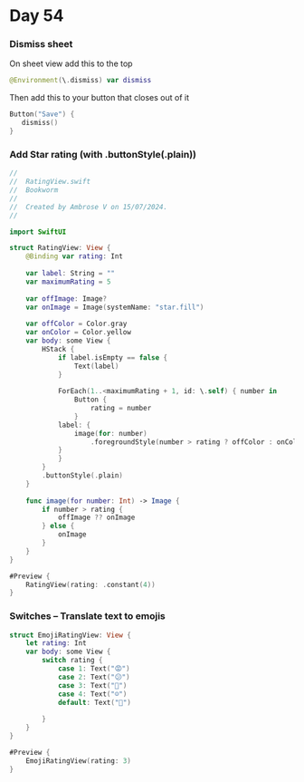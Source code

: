 # Day 54

### Dismiss sheet

On sheet view add this to the top

```swift
@Environment(\.dismiss) var dismiss
```

Then add this to your button that closes out of it 

```swift
Button("Save") {
   dismiss()
}
```

### Add Star rating (with .buttonStyle(.plain))

```swift
//
//  RatingView.swift
//  Bookworm
//
//  Created by Ambrose V on 15/07/2024.
//

import SwiftUI

struct RatingView: View {
    @Binding var rating: Int
    
    var label: String = ""
    var maximumRating = 5
    
    var offImage: Image?
    var onImage = Image(systemName: "star.fill")
    
    var offColor = Color.gray
    var onColor = Color.yellow
    var body: some View {
        HStack {
            if label.isEmpty == false {
                Text(label)
            }
            
            ForEach(1..<maximumRating + 1, id: \.self) { number in
                Button {
                    rating = number
                }
            label: {
                image(for: number)
                    .foregroundStyle(number > rating ? offColor : onColor)
            }
            }
        }
        .buttonStyle(.plain)
    }
    
    func image(for number: Int) -> Image {
        if number > rating {
            offImage ?? onImage
        } else {
            onImage
        }
    }
}

#Preview {
    RatingView(rating: .constant(4))
}

```

### Switches – Translate text to emojis

```swift
struct EmojiRatingView: View {
    let rating: Int
    var body: some View {
        switch rating {
            case 1: Text("😡")
            case 2: Text("😕")
            case 3: Text("🫤")
            case 4: Text("☺️")
            default: Text("🤩")
            
        }
    }
}

#Preview {
    EmojiRatingView(rating: 3)
}

```